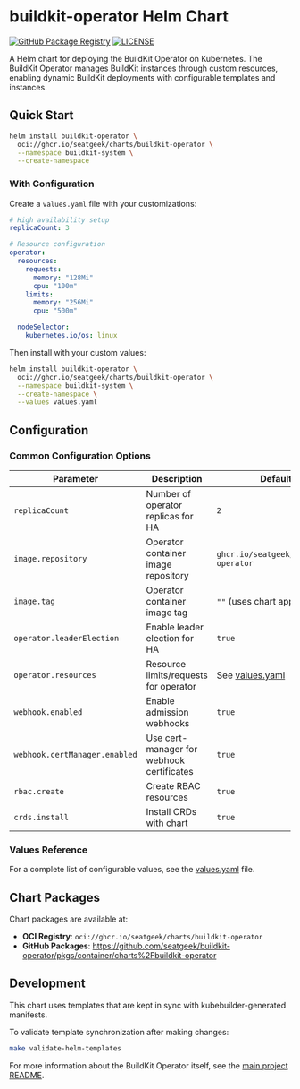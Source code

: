 # buildkit-operator Helm Chart

[![GitHub Package Registry](https://img.shields.io/badge/ghcr.io-charts-blue?style=flat-square)](https://github.com/seatgeek/buildkit-operator/pkgs/container/charts%2Fbuildkit-operator)
[![LICENSE](https://img.shields.io/github/license/seatgeek/buildkit-operator?style=flat-square)](https://github.com/seatgeek/buildkit-operator/blob/HEAD/LICENSE)

A Helm chart for deploying the BuildKit Operator on Kubernetes. The BuildKit Operator manages BuildKit instances through custom resources, enabling dynamic BuildKit deployments with configurable templates and instances.

## Quick Start

```bash
helm install buildkit-operator \
  oci://ghcr.io/seatgeek/charts/buildkit-operator \
  --namespace buildkit-system \
  --create-namespace
```

### With Configuration

Create a `values.yaml` file with your customizations:

```yaml
# High availability setup
replicaCount: 3

# Resource configuration
operator:
  resources:
    requests:
      memory: "128Mi"
      cpu: "100m"
    limits:
      memory: "256Mi"
      cpu: "500m"

  nodeSelector:
    kubernetes.io/os: linux
```

Then install with your custom values:

```bash
helm install buildkit-operator \
  oci://ghcr.io/seatgeek/charts/buildkit-operator \
  --namespace buildkit-system \
  --create-namespace \
  --values values.yaml
```

## Configuration

### Common Configuration Options

| Parameter                     | Description                               | Default                              |
|-------------------------------|-------------------------------------------|--------------------------------------|
| `replicaCount`                | Number of operator replicas for HA        | `2`                                  |
| `image.repository`            | Operator container image repository       | `ghcr.io/seatgeek/buildkit-operator` |
| `image.tag`                   | Operator container image tag              | `""` (uses chart appVersion)         |
| `operator.leaderElection`     | Enable leader election for HA             | `true`                               |
| `operator.resources`          | Resource limits/requests for operator     | See [values.yaml](./values.yaml)     |
| `webhook.enabled`             | Enable admission webhooks                 | `true`                               |
| `webhook.certManager.enabled` | Use cert-manager for webhook certificates | `true`                               |
| `rbac.create`                 | Create RBAC resources                     | `true`                               |
| `crds.install`                | Install CRDs with chart                   | `true`                               |

### Values Reference

For a complete list of configurable values, see the [values.yaml](./values.yaml) file.

## Chart Packages

Chart packages are available at:
- **OCI Registry**: `oci://ghcr.io/seatgeek/charts/buildkit-operator`
- **GitHub Packages**: https://github.com/seatgeek/buildkit-operator/pkgs/container/charts%2Fbuildkit-operator

## Development

This chart uses templates that are kept in sync with kubebuilder-generated manifests.

To validate template synchronization after making changes:

```bash
make validate-helm-templates
```

For more information about the BuildKit Operator itself, see the [main project README](../../README.md).
